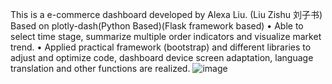 This is a e-commerce dashboard developed by Alexa Liu. (Liu Zishu 刘子书)
Based on plotly-dash(Python Based)(Flask framework based)
•	Able to select time stage, summarize multiple order indicators and visualize market trend.
•	Applied practical framework (bootstrap) and different libraries to adjust and optimize code, 
dashboard device screen adaptation, language translation and other functions are realized.
![image](https://github.com/alexaliu2513/dashboard/assets/158041183/92b1cde3-5118-401c-8bc7-2d8d56f6bc23)
